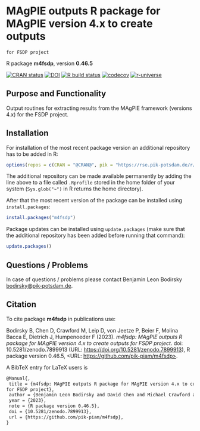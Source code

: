 # MAgPIE outputs R package for MAgPIE version 4.x to create outputs
    for FSDP project

R package **m4fsdp**, version **0.46.5**

[![CRAN status](https://www.r-pkg.org/badges/version/m4fsdp)](https://cran.r-project.org/package=m4fsdp) [![DOI](https://zenodo.org/badge/DOI/10.5281/zenodo.7899913.svg)](https://doi.org/10.5281/zenodo.7899913) [![R build status](https://github.com/pik-piam/m4fsdp/workflows/check/badge.svg)](https://github.com/pik-piam/m4fsdp/actions) [![codecov](https://codecov.io/gh/pik-piam/m4fsdp/branch/master/graph/badge.svg)](https://app.codecov.io/gh/pik-piam/m4fsdp) [![r-universe](https://pik-piam.r-universe.dev/badges/m4fsdp)](https://pik-piam.r-universe.dev/builds)

## Purpose and Functionality

Output routines for extracting results from the MAgPIE
    framework (versions 4.x) for the FSDP project.


## Installation

For installation of the most recent package version an additional repository has to be added in R:

```r
options(repos = c(CRAN = "@CRAN@", pik = "https://rse.pik-potsdam.de/r/packages"))
```
The additional repository can be made available permanently by adding the line above to a file called `.Rprofile` stored in the home folder of your system (`Sys.glob("~")` in R returns the home directory).

After that the most recent version of the package can be installed using `install.packages`:

```r 
install.packages("m4fsdp")
```

Package updates can be installed using `update.packages` (make sure that the additional repository has been added before running that command):

```r 
update.packages()
```

## Questions / Problems

In case of questions / problems please contact Benjamin Leon Bodirsky <bodirsky@pik-potsdam.de>.

## Citation

To cite package **m4fsdp** in publications use:

Bodirsky B, Chen D, Crawford M, Leip D, von Jeetze P, Beier F, Molina Bacca E, Dietrich J, Humpenoeder F (2023). _m4fsdp: MAgPIE outputs R package for MAgPIE version 4.x to create outputs for FSDP project_. doi: 10.5281/zenodo.7899913 (URL: https://doi.org/10.5281/zenodo.7899913), R package version 0.46.5, <URL: https://github.com/pik-piam/m4fsdp>.

A BibTeX entry for LaTeX users is

 ```latex
@Manual{,
  title = {m4fsdp: MAgPIE outputs R package for MAgPIE version 4.x to create outputs
for FSDP project},
  author = {Benjamin Leon Bodirsky and David Chen and Michael Crawford and Debbora Leip and Patrick {von Jeetze} and Felicitas Beier and Edna {Molina Bacca} and Jan Philipp Dietrich and Florian Humpenoeder},
  year = {2023},
  note = {R package version 0.46.5},
  doi = {10.5281/zenodo.7899913},
  url = {https://github.com/pik-piam/m4fsdp},
}
```
